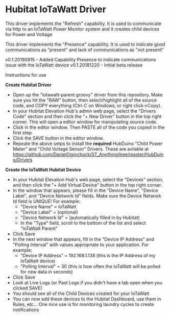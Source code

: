 # Hubitat IoTaWatt Driver 

This driver implements the "Refresh" capability.  It is used to communicate via http to an IoTaWatt Power Monitor system and it creates child devices for Power and Voltage

This driver implements the "Presence" capability.  It is used to indicate good communications as "present" and lack of communications as "not present"

v0.1.20190915 - Added Capability Presence to indicate communications issue with the IoTaWatt device
v0.1.20181220 - Initial beta release

Instructions for use

**Create Hubitat Driver**
- Open up the "iotawatt-parent.groovy" driver from this repository.  Make sure you hit the "RAW" button, then select/highlight all of the source code, and COPY everything (Ctrl-C on Windows, or right click->Copy). 
- In your Hubitat Elevation Hub's admin web page, select the "Drivers Code" section and then click the "+ New Driver" button in the top right corner.  This will open a editor window for manipulating source code.
- Click in the editor window.  Then PASTE all of the code you copied in the first step.
- Click the SAVE button in the editor window.
- Repeate the above setps to install the **required** HubDuino "Child Power Meter" and "Child Voltage Sensor" Drivers.  These are avilable at https://github.com/DanielOgorchock/ST_Anything/tree/master/HubDuino/Drivers

**Create the IoTaWatt Hubitat Device**
- In your Hubitat Elevation Hub's web page, select the "Devices" section, and then click the "+ Add Virtual Device" button in the top right corner.
- In the window that appears, please fill in the "Device Name", "Device Label", and "Device Network Id" fields.  Make sure the Device Network Id field is UNIQUE!  For example:
  - "Device Name" = IoTaWatt
  - "Device Label" = {optional}
  - "Device Network Id" = (automatically filled in by Hubitat)
  - In the "Type" field, scroll to the bottom of the list and select "IoTaWatt Parent"
- Click Save
- In the next window that appears, fill in the "Device IP Address" and "Polling Interval" with values appropriate to your application.  For example:
  - "Device IP Address" = 192.168.1.138   (this is the IP Address of my IoTaWatt device)
  - "Polling Interval" = 30  (this is how often the IoTaWatt will be polled for new data in seconds) 
- Click Save
- Look at Live Logs (or Past Logs if you didn't have a tab open when you clicked SAVE)
- You should see all of the Child Devices created for your IoTaWatt
- You can now add these devices to the Hubitat Dashboard, use them in Rules, etc...  One nice use is for monitoring laundry cycles to create notifications
